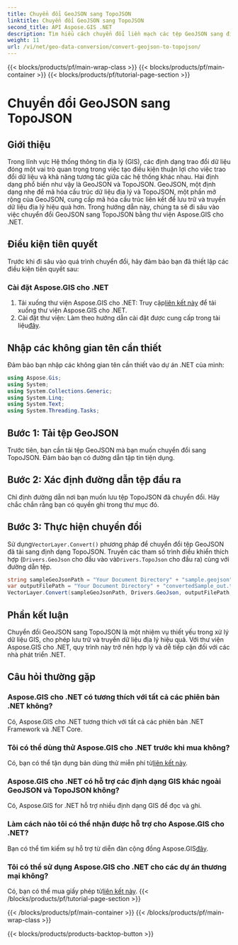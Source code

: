 ```yaml
---
title: Chuyển đổi GeoJSON sang TopoJSON
linktitle: Chuyển đổi GeoJSON sang TopoJSON
second_title: API Aspose.GIS .NET
description: Tìm hiểu cách chuyển đổi liền mạch các tệp GeoJSON sang định dạng TopoJSON bằng thư viện Aspose.GIS cho .NET. Tăng hiệu quả xử lý dữ liệu GIS của bạn.
weight: 11
url: /vi/net/geo-data-conversion/convert-geojson-to-topojson/
---
```


{{< blocks/products/pf/main-wrap-class >}}
{{< blocks/products/pf/main-container >}}
{{< blocks/products/pf/tutorial-page-section >}}

# Chuyển đổi GeoJSON sang TopoJSON

## Giới thiệu
Trong lĩnh vực Hệ thống thông tin địa lý (GIS), các định dạng trao đổi dữ liệu đóng một vai trò quan trọng trong việc tạo điều kiện thuận lợi cho việc trao đổi dữ liệu và khả năng tương tác giữa các hệ thống khác nhau. Hai định dạng phổ biến như vậy là GeoJSON và TopoJSON. GeoJSON, một định dạng nhẹ để mã hóa cấu trúc dữ liệu địa lý và TopoJSON, một phần mở rộng của GeoJSON, cung cấp mã hóa cấu trúc liên kết để lưu trữ và truyền dữ liệu địa lý hiệu quả hơn. Trong hướng dẫn này, chúng ta sẽ đi sâu vào việc chuyển đổi GeoJSON sang TopoJSON bằng thư viện Aspose.GIS cho .NET.
## Điều kiện tiên quyết
Trước khi đi sâu vào quá trình chuyển đổi, hãy đảm bảo bạn đã thiết lập các điều kiện tiên quyết sau:
### Cài đặt Aspose.GIS cho .NET
1.  Tải xuống thư viện Aspose.GIS cho .NET: Truy cập[liên kết này](https://releases.aspose.com/gis/net/) để tải xuống thư viện Aspose.GIS cho .NET.
2.  Cài đặt thư viện: Làm theo hướng dẫn cài đặt được cung cấp trong tài liệu[đây](https://reference.aspose.com/gis/net/).

## Nhập các không gian tên cần thiết
Đảm bảo bạn nhập các không gian tên cần thiết vào dự án .NET của mình:
```csharp
using Aspose.Gis;
using System;
using System.Collections.Generic;
using System.Linq;
using System.Text;
using System.Threading.Tasks;
```

## Bước 1: Tải tệp GeoJSON
Trước tiên, bạn cần tải tệp GeoJSON mà bạn muốn chuyển đổi sang TopoJSON. Đảm bảo bạn có đường dẫn tập tin tiện dụng.
## Bước 2: Xác định đường dẫn tệp đầu ra
Chỉ định đường dẫn nơi bạn muốn lưu tệp TopoJSON đã chuyển đổi. Hãy chắc chắn rằng bạn có quyền ghi trong thư mục đó.
## Bước 3: Thực hiện chuyển đổi
 Sử dụng`VectorLayer.Convert()` phương pháp để chuyển đổi tệp GeoJSON đã tải sang định dạng TopoJSON. Truyền các tham số trình điều khiển thích hợp (`Drivers.GeoJson` cho đầu vào và`Drivers.TopoJson` cho đầu ra) cùng với đường dẫn tệp.
```csharp
string sampleGeoJsonPath = "Your Document Directory" + "sample.geojson";
var outputFilePath = "Your Document Directory" + "convertedSample_out.topojson";
VectorLayer.Convert(sampleGeoJsonPath, Drivers.GeoJson, outputFilePath, Drivers.TopoJson);
```

## Phần kết luận
Chuyển đổi GeoJSON sang TopoJSON là một nhiệm vụ thiết yếu trong xử lý dữ liệu GIS, cho phép lưu trữ và truyền dữ liệu địa lý hiệu quả. Với thư viện Aspose.GIS cho .NET, quy trình này trở nên hợp lý và dễ tiếp cận đối với các nhà phát triển .NET.
## Câu hỏi thường gặp
### Aspose.GIS cho .NET có tương thích với tất cả các phiên bản .NET không?
Có, Aspose.GIS cho .NET tương thích với tất cả các phiên bản .NET Framework và .NET Core.
### Tôi có thể dùng thử Aspose.GIS cho .NET trước khi mua không?
 Có, bạn có thể tận dụng bản dùng thử miễn phí từ[liên kết này](https://releases.aspose.com/).
### Aspose.GIS cho .NET có hỗ trợ các định dạng GIS khác ngoài GeoJSON và TopoJSON không?
Có, Aspose.GIS for .NET hỗ trợ nhiều định dạng GIS để đọc và ghi.
### Làm cách nào tôi có thể nhận được hỗ trợ cho Aspose.GIS cho .NET?
 Bạn có thể tìm kiếm sự hỗ trợ từ diễn đàn cộng đồng Aspose.GIS[đây](https://forum.aspose.com/c/gis/33).
### Tôi có thể sử dụng Aspose.GIS cho .NET cho các dự án thương mại không?
 Có, bạn có thể mua giấy phép từ[liên kết này](https://purchase.aspose.com/buy).
{{< /blocks/products/pf/tutorial-page-section >}}

{{< /blocks/products/pf/main-container >}}
{{< /blocks/products/pf/main-wrap-class >}}

{{< blocks/products/products-backtop-button >}}
